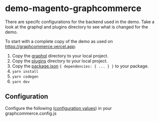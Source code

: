 # demo-magento-graphcommerce

There are specifc configurations for the backend used in the demo. Take a look
at the graphql and plugins directory to see what is changed for the demo.

To start with a complete copy of the demo as used on
https://graphcommerce.vercel.app:

1. Copy the [graphql](./graphql/) directory to your local project.
2. Copy the [plugins](./plugins/) directory to your local project.
3. Copy the [package.json](./package.json) `{ dependencies: { ... } }` to your
   package.
4. `yarn install`
5. `yarn codegen`
6. `yarn dev`

## Configuration

Configure the following ([configuration values](./Config.graphqls)) in your
graphcommerce.config.js
